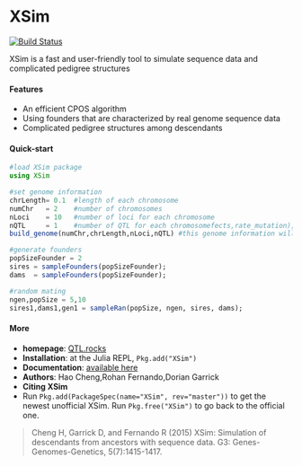 # XSim

[![Build Status](https://travis-ci.org/reworkhow/XSim.jl.svg?branch=master)](https://travis-ci.org/reworkhow/XSim.jl)

XSim is a fast and user-friendly tool to simulate sequence data and complicated pedigree structures

#### Features

* An efficient CPOS algorithm
* Using founders that are characterized by real genome sequence data
* Complicated pedigree structures among descendants

#### Quick-start

```Julia
#load XSim package
using XSim

#set genome information
chrLength= 0.1  #length of each chromosome 
numChr   = 2    #number of chromosomes
nLoci    = 10   #number of loci for each chromosome
nQTL     = 1    #number of QTL for each chromosomefects,rate_mutation);
build_genome(numChr,chrLength,nLoci,nQTL) #this genome information will be used for subsequent computaions

#generate founders
popSizeFounder = 2
sires = sampleFounders(popSizeFounder);
dams  = sampleFounders(popSizeFounder);

#random mating
ngen,popSize = 5,10
sires1,dams1,gen1 = sampleRan(popSize, ngen, sires, dams);
```


#### More

* **homepage**: [QTL.rocks](http://QTL.rocks)
* **Installation**: at the Julia REPL, `Pkg.add("XSim")`
* **Documentation**: [available here](https://github.com/reworkhow/XSim.jl/wiki)
* **Authors**: Hao Cheng,Rohan Fernando,Dorian Garrick
* **Citing XSim** 
* Run `Pkg.add(PackageSpec(name="XSim", rev="master"))` to get the newest unofficial XSim. Run `Pkg.free("XSim")` to go back to the official one.

>Cheng H, Garrick D, and Fernando R (2015) XSim: Simulation of descendants from ancestors with sequence data. G3: Genes-Genomes-Genetics, 5(7):1415-1417.

